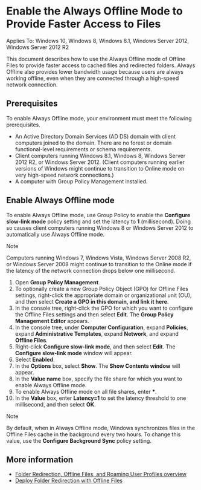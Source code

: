 ---
---
# Enable the Always Offline Mode to Provide Faster Access to Files

Applies To: Windows 10, Windows 8, Windows 8.1, Windows Server 2012, Windows Server 2012 R2

This document describes how to use the Always Offline mode of Offline Files to provide faster access to cached files and redirected folders. Always Offline also provides lower bandwidth usage because users are always working offline, even when they are connected through a high-speed network connection.

## Prerequisites

To enable Always Offline mode, your environment must meet the following prerequisites.

- An Active Directory Domain Services (AD DS) domain with client computers joined to the domain. There are no forest or domain functional-level requirements or schema requirements.
- Client computers running Windows 8.1, Windows 8, Windows Server 2012 R2, or Windows Server 2012. (Client computers running earlier versions of Windows might continue to transition to Online mode on very high-speed network connections.)
- A computer with Group Policy Management installed.

## Enable Always Offline mode

To enable Always Offline mode, use Group Policy to enable the **Configure slow-link mode** policy setting and set the latency to **1** (millisecond). Doing so causes client computers running Windows 8 or Windows Server 2012 to automatically use Always Offline mode.

>[!NOTE]
>Computers running Windows 7, Windows Vista, Windows Server 2008 R2, or Windows Server 2008 might continue to transition to the Online mode if the latency of the network connection drops below one millisecond.

1. Open **Group Policy Management**.
2. To optionally create a new Group Policy Object (GPO) for Offline Files settings, right-click the appropriate domain or organizational unit (OU), and then select **Create a GPO in this domain, and link it here**.
3. In the console tree, right-click the GPO for which you want to configure the Offline Files settings and then select **Edit**. The **Group Policy Management Editor** appears.
4. In the console tree, under **Computer Configuration**, expand **Policies**, expand **Administrative Templates**, expand **Network**, and expand **Offline Files**.
5. Right-click **Configure slow-link mode**, and then select **Edit**. The **Configure slow-link mode** window will appear.
6. Select **Enabled**.
7. In the **Options** box, select **Show**. The **Show Contents window** will appear.
8. In the **Value name** box, specify the file share for which you want to enable Always Offline mode.
9. To enable Always Offline mode on all file shares, enter **\***.
10. In the **Value** box, enter **Latency=1** to set the latency threshold to one millisecond, and then select **OK**.

>[!NOTE]
>By default, when in Always Offline mode, Windows synchronizes files in the Offline Files cache in the background every two hours. To change this value, use the **Configure Background Sync** policy setting.

## More information

* [Folder Redirection, Offline Files, and Roaming User Profiles overview](folder-redirection-rup-overview.md)
* [Deploy Folder Redirection with Offline Files](deploy-folder-redirection.md)